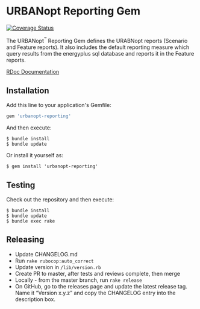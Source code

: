 # URBANopt Reporting Gem

[![Coverage Status](https://coveralls.io/repos/github/urbanopt/urbanopt-reporting-gem/badge.svg?branch=develop)](https://coveralls.io/github/urbanopt/urbanopt-reporting-gem?branch=develop)

The URBANopt<sup>&trade;</sup> Reporting Gem defines the URABNopt reports (Scenario and Feature reports). It also includes the default reporting measure which query results from the energyplus sql database and reports it in the Feature reports.


[RDoc Documentation](https://urbanopt.github.io/urbanopt-reporting-gem/)

## Installation

Add this line to your application's Gemfile:

```ruby
gem 'urbanopt-reporting'
```

And then execute:

    $ bundle install
    $ bundle update

Or install it yourself as:

    $ gem install 'urbanopt-reporting'

## Testing

Check out the repository and then execute:

    $ bundle install
    $ bundle update
    $ bundle exec rake

## Releasing

* Update CHANGELOG.md
* Run `rake rubocop:auto_correct`
* Update version in `/lib/version.rb`
* Create PR to master, after tests and reviews complete, then merge
* Locally - from the master branch, run `rake release`
* On GitHub, go to the releases page and update the latest release tag. Name it “Version x.y.z” and copy the CHANGELOG entry into the description box.
